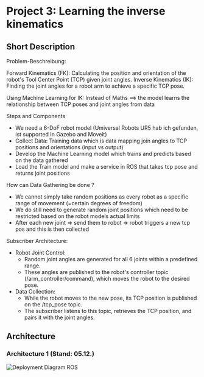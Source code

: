 # Project 3: Learning the inverse kinematics

## Short Description

Problem-Beschreibung:

Forward Kinematics (FK): Calculating the position and orientation of the robot's Tool Center Point (TCP) given joint angles.
Inverse Kinematics (IK): Finding the joint angles for a robot arm to achieve a specific TCP pose.

Using Machine Learning for IK: Instead of Maths ==> the model learns the relationship between TCP poses and joint angles from data

Steps and Components

- We need a 6-DoF robot model (Umiversal Robots UR5 hab ich gefunden, ist supported In Gazebo and Moveit)
- Collect Data: Training data which is data mapping join angles to TCP positions and orientations (input vs output)
- Develop the Machine Learning model which trains and predicts based on the data gathered
- Load the Train model and make a service in ROS that takes tcp pose and returns joint positions

How can Data Gathering be done ?

- We cannot simply take random positions as every robot as a specific range of movement (=certain degrees of freedom)
- We do still need to generate random joint positions which need to be restricted based on the robot models actual limits
- After each new joint => send them to robot => robot triggers a new tcp pos and this is then collected

Subscriber Architecture:

- Robot Joint Control:
  - Random joint angles are generated for all 6 joints within a predefined range.
  - These angles are published to the robot's controller topic (/arm_controller/command), which moves the robot to the desired pose.
- Data Collection:
  - While the robot moves to the new pose, its TCP position is published on the /tcp_pose topic.
  - The subscriber listens to this topic, retrieves the TCP position, and pairs it with the joint angles.

## Architecture

### Architecture 1 (Stand: 05.12.)

![Deployment Diagram ROS](https://github.com/user-attachments/assets/f811b9b5-c677-4ff4-8f16-d7d731bf7a48)
